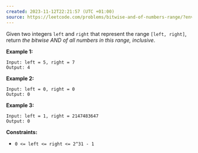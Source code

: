 ```yaml
---
created: 2023-11-12T22:21:57 (UTC +01:00)
source: https://leetcode.com/problems/bitwise-and-of-numbers-range/?envType=study-plan-v2&envId=top-interview-150
---
```

Given two integers `left` and `right` that represent the range `[left, right]`, return _the bitwise AND of all numbers in this range, inclusive_.

**Example 1:**

```
Input: left = 5, right = 7
Output: 4

```

**Example 2:**

```
Input: left = 0, right = 0
Output: 0

```

**Example 3:**

```
Input: left = 1, right = 2147483647
Output: 0

```

**Constraints:**

-   `0 <= left <= right <= 2^31 - 1`
